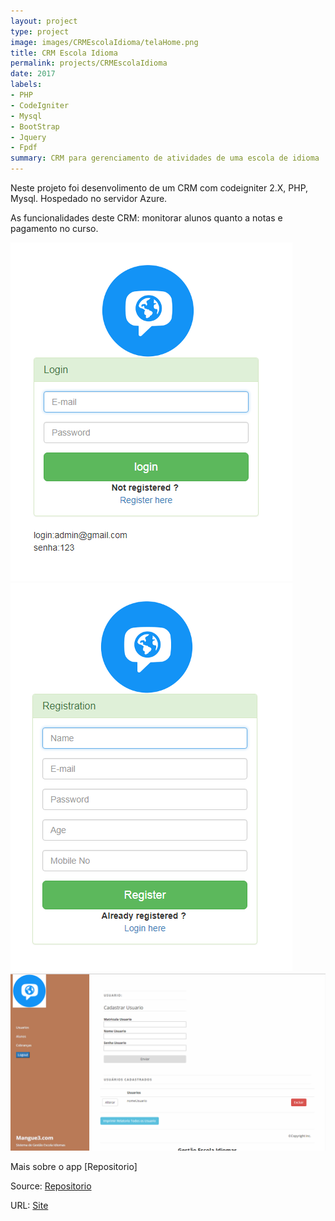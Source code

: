 ```yaml
---
layout: project
type: project
image: images/CRMEscolaIdioma/telaHome.png
title: CRM Escola Idioma
permalink: projects/CRMEscolaIdioma
date: 2017
labels:
- PHP
- CodeIgniter
- Mysql
- BootStrap
- Jquery
- Fpdf
summary: CRM para gerenciamento de atividades de uma escola de idioma
---
```


Neste projeto foi desenvolimento de um CRM com codeigniter 2.X, PHP, Mysql.
Hospedado no servidor Azure.

As funcionalidades deste CRM: monitorar alunos quanto a notas e pagamento no curso.


<div class="ui small rounded images">
  <img class="ui image" src="../images/CRMEscolaIdioma/telaLogin.png">
  <img class="ui image" src="../images/CRMEscolaIdioma/telaCadastroUsuario.png">
  <img class="ui image" src="../images/CRMEscolaIdioma/telaHome.png">
</div>



Mais sobre o app [Repositorio]

Source: <a href="https://github.com/alexjosesilva/appEscolaIdiomas">
	<i class="large github icon"></i> Repositorio
</a>

URL: <a href="http://sistemagestaoescolar.azurewebsites.net">
	<i class="large octicon-globe icon"></i> Site
</a>
